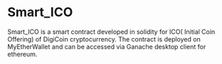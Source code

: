 # Smart_ICO
Smart_ICO is a smart contract developed in solidity for ICO( Initial Coin Offering) of DigiCoin cryptocurrency. The contract is deployed on MyEtherWallet and can be accessed via Ganache desktop client for ethereum.
